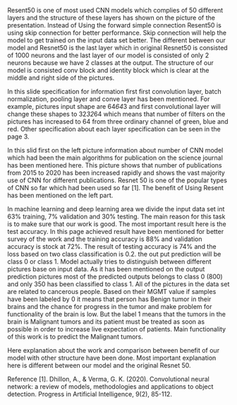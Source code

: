 

Resent50 is one of most used CNN models which complies of 50 different layers and the structure of these layers has shown on the picture of the presentation. Instead of Using the forward simple connection Resent50 is using skip connection for better performance. Skip connection will help the model to get trained on the input data set better.  The different between our model and Resnet50 is the last layer which in original Resnet50 is consisted of 1000 neurons and the last layer of our model is consisted of only 2 neurons because we have 2 classes at the output. The structure of our model is consisted conv block and identity block which is clear at the middle and right side of the pictures.

In this slide specification for information first first convolution layer, batch normalization, pooling layer and conve layer has been mentioned.  For example, pictures input shape are 64*64*3 and first convolutional layer will change these shapes to 32*32*64 which means that number of filters on the pictures has increased to 64 from three ordinary channel of green, blue and red. Other specification about each layer specification can be seen in the page 3.

In this slid first on the left picture information about number of CNN model which had been the main algorithms for publication on the science journal has been mentioned here. This picture shows that number of publications from 2015 to 2020 has been increased rapidly and shows the vast majority use of CNN for different publications. Resnet 50 is one of the popular types of CNN so far which had been used so far [1]. The benefit of Using Resent has been mentioned on the left part. 


In machine learning and deep learning area we divide the input data set int 63% training, 7% validation and 30% testing. The main reason for this task is to make sure that our work is good. The most important result here is the test accuracy. In this page achieved result have been mentioned for better survey of the work and the training accuracy is 88% and validation accuracy is stock at 72%. The result of testing accuracy is 74% and the loss based on two class classification is 0.2. the out put prediction will be class 0 or class 1. Model actually tries to distinguish between different pictures base on input data. As it has been mentioned on the output prediction pictures most of the predicted outputs belongs to class 0 (800) and only 350 has been classified to class 1. All of the pictures in the data set are related to cancerous people. Based on their MGMT value if samples have been labeled by 0 it means that person has Benign tumor in their brains and the chance for progress in the tumor and make problem for functionality of the brain is low. But the label 1 means that the tumors in the brain is Malignant tumors and its patient must be treated as soon as possible in order to increase live expectation of patients. Main functionality of this work is to predict the Malignant tumors. 

Here explanation about the work and comparison between benefit of our model with other structure have been done. Most important explanation here is different between our model and the original Resnet 50. 


Reference
[1]. Dhillon, A., & Verma, G. K. (2020). Convolutional neural network: a review of models, methodologies and applications to object detection. Progress in Artificial Intelligence, 9(2), 85-112.

 


